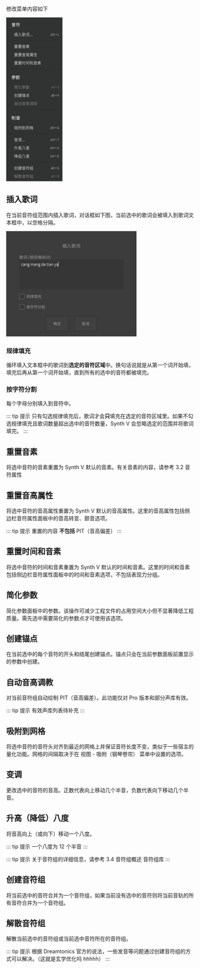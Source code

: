 修改菜单内容如下

![修改菜单](/2/2.13.png)

## 插入歌词

在当前音符组范围内插入歌词，对话框如下图，当前选中的歌词会被填入到歌词文本框中，以空格分隔。

![插入歌词](/2/2.14.png)

### 规律填充

循环填入文本框中的歌词到**选定的音符区域**中。换句话说就是从第一个词开始填，填完后再从第一个词开始填，直到所有的选中的音符都被填完。

### 按字符分割

每个字母分别填入到音符中。

::: tip 提示
只有勾选规律填充后，歌词才会**只**填充在选定的音符区域里。如果不勾选规律填充且歌词数量超出选中的音符数量，Synth V 会忽略选定的范围并将歌词填完。
:::

## 重置音素

将选中音符的音素重置为 Synth V 默认的音素。有关音素的内容，请参考 3.2 音符属性

## 重置音高属性

将选中音符的音高属性重置为 Synth V 默认的音高属性。这里的音高属性包括侧边栏音符属性面板中的音高转变、颤音选项。

::: tip 提示
重置的内容 **不包括** PIT（音高偏差）
:::

## 重置时间和音素

将选中音符的时间和音素重置为 Synth V 默认的时间和音素。这里的时间和音素包括侧边栏音符属性面板中的时间和音素选项，不包括表现力分组。

## 简化参数

简化参数面板中的参数。该操作可减少工程文件的占用空间大小但不显著降低工程质量。需先选中需要简化的参数点才可使用该选项。

## 创建锚点

在当前选中的每个音符的开头和结尾创建锚点。锚点只会在当前参数面板前置显示的参数中创建。

## 自动音高调教

对当前音符组自动绘制 PIT（音高偏差）。此功能仅对 Pro 版本和部分声库有效。

::: tip 提示
有效声库列表待补充
:::

## 吸附到网格

将选中音符的音符头对齐到最近的网格上并保证音符长度不变，类似于一些宿主的量化功能。网格的间隔取决于在 视图 - 吸附（钢琴卷帘） 菜单中设置的选项。

## 变调

更改选中的音符的音高。正数代表向上移动几个半音，负数代表向下移动几个半音。

## 升高（降低）八度

将音高向上（或向下）移动一个八度。

::: tip 提示
一个八度为 12 个半音
:::

::: tip 提示
关于音符组的详细信息，请参考 3.4 音符组概述 音符组库
:::

## 创建音符组

将当前选中的音符合并为一个音符组，如果当前没有选中的音符则将当前音轨的所有音符合并为一个音符组。

## 解散音符组

解散当前选中的音符组或当前选中音符所在的音符组。

::: tip 提示
根据 Dreamtonics 官方的说法，一些发音等问题通过创建音符组的方式可以解决。（这就是玄学优化吗 hhhhh）
:::

<Vssue :title="$title" />
